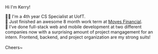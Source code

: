 Hi I'm Kerry!

👨‍🎓 I'm a 4th year CS Specialist at UofT.\
💼 Just finished an awesome 8 month work term at [Moves Financial](https://movesfinancial.com/). \
💪 I've done full-stack web and mobile development at two different companies now with a surprising amount of project mangagement for an intern. Frontend, backend, and project organization are my strong suits!\
\
Cheers~

<!--
**kerryzhu108/kerryzhu108** is a ✨ _special_ ✨ repository because its `README.md` (this file) appears on your GitHub profile.

Here are some ideas to get you started:

- 🔭 I’m currently working on ...
- 🌱 I’m currently learning ...
- 👯 I’m looking to collaborate on ...
- 🤔 I’m looking for help with ...
- 💬 Ask me about ...
- 📫 How to reach me: ...
- 😄 Pronouns: ...
- ⚡ Fun fact: ...
-->

